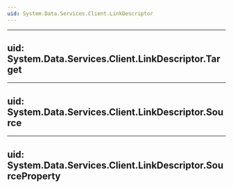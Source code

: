 ```yaml
---
uid: System.Data.Services.Client.LinkDescriptor
---
```


---
uid: System.Data.Services.Client.LinkDescriptor.Target
---

---
uid: System.Data.Services.Client.LinkDescriptor.Source
---

---
uid: System.Data.Services.Client.LinkDescriptor.SourceProperty
---
